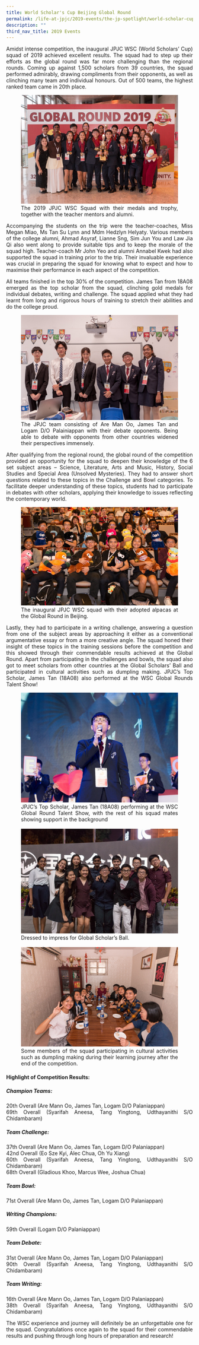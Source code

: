 ```yaml
---
title: World Scholar's Cup Beijing Global Round
permalink: /life-at-jpjc/2019-events/the-jp-spotlight/world-scholar-cup-beijing-global-round/
description: ""
third_nav_title: 2019 Events
---
```

<div align=justify>
<p>
Amidst intense competition, the inaugural JPJC WSC (World Scholars’ Cup) squad of 2019 achieved excellent results. The squad had to step up their efforts as the global round was far more challenging than the regional rounds. Coming up against 1,500 scholars from 39 countries, the squad performed admirably, drawing compliments from their opponents, as well as clinching many team and individual honours. Out of 500 teams, the highest ranked team came in 20th place.</p>

<figure>
<img src="/images/beijing%201.jpg">
<figcaption>The 2019 JPJC WSC Squad with their medals and trophy, together with the teacher mentors and alumni.</figcaption></figure>

<p>
Accompanying the students on the trip were the teacher-coaches, Miss Megan Miao, Ms Tan Su Lynn and Mdm Hedzlyn Helyaty. Various members of the college alumni, Ahmad Asyraf, Lianne Sng, Sim Jun You and Law Jia Qi also went along to provide suitable tips and to keep the morale of the squad high. Teacher-coach Mr John Yeo and alumni Annabel Kwek had also supported the squad in training prior to the trip. Their invaluable experience was crucial in preparing the squad for knowing what to expect and how to maximise their performance in each aspect of the competition.</p>

<p>
All teams finished in the top 30% of the competition. James Tan from 18A08 emerged as the top scholar from the squad, clinching gold medals for individual debates, writing and challenge. The squad applied what they had learnt from long and rigorous hours of training to stretch their abilities and do the college proud.</p>

<figure>
<img src="/images/beijing%202.jpg">
<figcaption>The JPJC team consisting of Are Man Oo, James Tan and Logam D/O Palainiappan with their debate opponents. Being able to debate with opponents from other countries widened their perspectives immensely.</figcaption>
</figure>

<p>
After qualifying from the regional round, the global round of the competition provided an opportunity for the squad to deepen their knowledge of the 6 set subject areas – Science, Literature, Arts and Music, History, Social Studies and Special Area (Unsolved Mysteries). They had to answer short questions related to these topics in the Challenge and Bowl categories. To facilitate deeper understanding of these topics, students had to participate in debates with other scholars, applying their knowledge to issues reflecting the contemporary world.</p>

<figure>
<img src="/images/beijing%203.jpg">
<figcaption>The inaugural JPJC WSC squad with their adopted alpacas at the Global Round in Beijing.</figcaption></figure>
	
<p>
Lastly, they had to participate in a writing challenge, answering a question from one of the subject areas by approaching it either as a conventional argumentative essay or from a more creative angle. The squad honed their insight of these topics in the training sessions before the competition and this showed through their commendable results achieved at the Global Round. Apart from participating in the challenges and bowls, the squad also got to meet scholars from other countries at the Global Scholars’ Ball and participated in cultural activities such as dumpling making. JPJC’s Top Scholar, James Tan (18A08) also performed at the WSC Global Rounds Talent Show!</p>

<figure>
<img src="/images/beijing%204.jpg">
<figcaption>JPJC’s Top Scholar, James Tan (18A08) performing at the WSC Global Round Talent Show, with the rest of his squad mates showing support in the background</figcaption><br>

<img src="/images/beijing%205.jpg">
<figcaption>Dressed to impress for Global Scholar’s Ball.</figcaption><br>

<img src="/images/beijing%206.jpg">
<figcaption>Some members of the squad participating in cultural activities such as dumpling making during their learning journey after the end of the competition.</figcaption></figure>

<h4><strong>Highlight of Competition Results:</strong></h4>
<h5><strong>Champion Teams:</strong></h5>
<p>20th Overall (Are Mann Oo, James Tan, Logam D/O Palaniappan)<br>
	69th Overall (Syarifah Aneesa, Tang Yingtong, Udthayanithi S/O Chidambaram)</p>

<h5><strong>Team Challenge:</strong></h5>
<p>37th Overall (Are Mann Oo, James Tan, Logam D/O Palaniappan)<br>
42nd Overall (Eo Sze Kyi, Alec Chua, Oh Yu Xiang)<br>
60th Overall (Syarifah Aneesa, Tang Yingtong, Udthayanithi S/O Chidambaram)<br>
	68th Overall (Gladious Khoo, Marcus Wee, Joshua Chua)</p>

<h5><strong>Team Bowl:</strong></h5>
<p>71st Overall (Are Mann Oo, James Tan, Logam D/O Palaniappan)</p>

<h5><strong>Writing Champions:</strong></h5>
<p>59th Overall (Logam D/O Palaniappan)</p>

<h5><strong>Team Debate:</strong></h5>
<p>
31st Overall (Are Mann Oo, James Tan, Logam D/O Palaniappan)<br>
	90th Overall (Syarifah Aneesa, Tang Yingtong, Udthayanithi S/O Chidambaram)</p>

<h5><strong>Team Writing:</strong></h5>
<p>16th Overall (Are Mann Oo, James Tan, Logam D/O Palaniappan)<br>
	38th Overall (Syarifah Aneesa, Tang Yingtong, Udthayanithi S/O Chidambaram)</p>

<p>
The WSC experience and journey will definitely be an unforgettable one for the squad. Congratulations once again to the squad for their commendable results and pushing through long hours of preparation and research!</p>